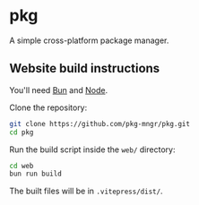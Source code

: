 # pkg

A simple cross-platform package manager.

## Website build instructions

You'll need [Bun](https://bun.sh) and [Node](https://nodejs.org).

Clone the repository:

```sh
git clone https://github.com/pkg-mngr/pkg.git
cd pkg
```

Run the build script inside the `web/` directory:

```sh
cd web
bun run build
```

The built files will be in `.vitepress/dist/`.
